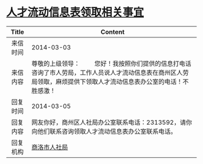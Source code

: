 # <a href="http://www.shangluo.gov.cn/zmhd/ldxxxx.jsp?urltype=leadermail.LeaderMailContentUrl&wbtreeid=1112&leadermailid=2315">人才流动信息表领取相关事宜</a>
|Title|Content|
|:---:|---|
|来信时间|2014-03-03|
|来信内容|尊敬的上级领导：         您好！我按照你们提供的信息打电话咨询了市人劳局，工作人员说人才流动信息表在商州区人劳局领取，麻烦提供下领取人才流动信息表办公室的电话！不胜感激！|
|回复时间|2014-03-05|
|回复内容|网友你好，商州区人社局办公室联系电话：2313592，请你向他们联系咨询领取人才流动信息表办公室联系电话。|
|回复机构|<a href="../../categories/agencies/商洛市人社局.md">商洛市人社局</a>|

